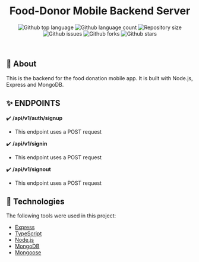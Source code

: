 <h1 align="center">Food-Donor Mobile Backend Server</h1>

<p align="center">
  <img alt="Github top language" src="https://img.shields.io/github/languages/top/manuel2u/food-donor/mobile-server?color=56BEB8">

  <img alt="Github language count" src="https://img.shields.io/github/languages/count/manuel2u/food-donor/mobile-server?color=56BEB8">

  <img alt="Repository size" src="https://img.shields.io/github/repo-size/manuel2u/food-donor/mobile-server?color=56BEB8">

  <!-- <img alt="License" src="https://img.shields.io/github/license/qbentil/crowncast-backend?color=56BEB8"> -->

  <img alt="Github issues" src="https://img.shields.io/github/issues/manuel2u/food-donor/mobile-server?color=56BEB8" />

  <img alt="Github forks" src="https://img.shields.io/github/forks/manuel2u/food-donor/mobile-server?color=56BEB8" />

  <img alt="Github stars" src="https://img.shields.io/github/stars/manuel2u/food-donor/mobile-server?color=56BEB8" />
</p>

<br>

## :dart: About ##
This is the backend for the food donation mobile app. It is built with Node.js, Express and MongoDB. 

## :sparkles: ENDPOINTS ##

:heavy_check_mark: <strong>/api/v1/auth/signup</strong>
- <p>This endpoint uses a POST request</p>
<!-- - <p>This endpoint takes in a request body of properties : fName, lName, programme and residence</p>
- <p>If the student is created, it returns a Status code of 201 and the Student Created.</p> -->


:heavy_check_mark: <strong>/api/v1/signin</strong>
- <p> This endpoint uses a POST request</p>
<!-- - <p> It returns a the student whose student ID is placed after the endpoint</p>
- <p>example : localhost:5000/api/v1/find-student/10945448</p> -->

:heavy_check_mark: <strong>/api/v1/signout</strong>
- <p> This endpoint uses a POST request</p>
<!-- - <p> It returns a the student whose student ID is placed after the endpoint</p>
- <p>example : localhost:5000/api/v1/find-student/10945448</p> -->

## :rocket: Technologies ##

The following tools were used in this project:


- [Express](https://expressjs.com/)
- [TypeScript](https://www.typescriptlang.org/)
- [Node.js](https://nodejs.org/en/)
- [MongoDB](https://www.mongodb.com/)
- [Mongoose](https://mongoosejs.com/)
